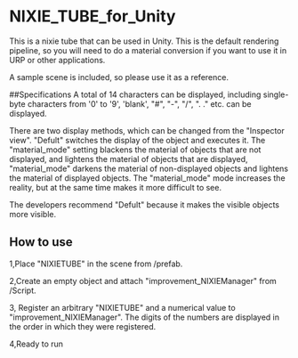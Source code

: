 # NIXIE_TUBE_for_Unity

This is a nixie tube that can be used in Unity.
This is the default rendering pipeline, so you will need to do a material conversion if you want to use it in URP or other applications.

A sample scene is included, so please use it as a reference.

##Specifications
A total of 14 characters can be displayed, including single-byte characters from '0' to '9', 'blank', "#", "-", "/", ". ." etc. can be displayed.

There are two display methods, which can be changed from the "Inspector view".
"Defult" switches the display of the object and executes it.
The "material_mode" setting blackens the material of objects that are not displayed, and lightens the material of objects that are displayed,
"material_mode" darkens the material of non-displayed objects and lightens the material of displayed objects.
The "material_mode" mode increases the reality, but at the same time makes it more difficult to see.

The developers recommend "Defult" because it makes the visible objects more visible.

## How to use

1,Place "NIXIETUBE" in the scene from /prefab.

2,Create an empty object and attach "improvement_NIXIEManager" from /Script.

3, Register an arbitrary "NIXIETUBE" and a numerical value to "improvement_NIXIEManager".
The digits of the numbers are displayed in the order in which they were registered.

4,Ready to run

